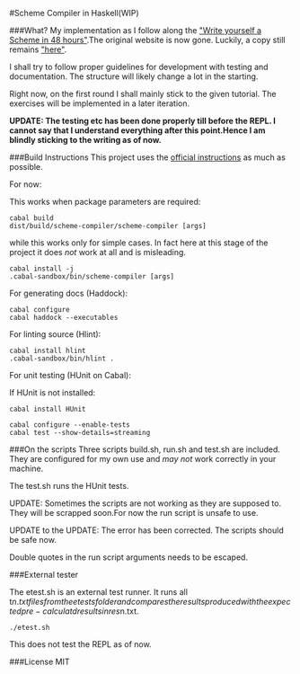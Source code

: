 #Scheme Compiler in Haskell(WIP)

###What?
My implementation as I follow along the ["Write yourself a Scheme in 48 hours"](http://jonathan.tang.name/files/scheme_in_48/tutorial/overview.html).The original website is now gone. Luckily, a copy still remains ["here"](http://en.wikibooks.org/wiki/Write_Yourself_a_Scheme_in_48_Hours). 

I shall try to follow proper guidelines for development with testing and documentation. The structure will likely change a lot in the starting. 

Right now, on the first round I shall mainly stick to the given tutorial. The exercises will be implemented in a later iteration.

**UPDATE: The testing etc has been done properly till before the REPL. I cannot say that I understand everything after this point.Hence I am blindly sticking to the writing as of now.**


###Build Instructions
This project uses the [official instructions](http://www.haskell.org/haskellwiki/How_to_write_a_Haskell_program) as much as possible.

For now:

This works when package parameters are required:

```
cabal build
dist/build/scheme-compiler/scheme-compiler [args]
```
while this works only for simple cases. In fact here at this stage of the project it does *not* work at all and is misleading.

```
cabal install -j
.cabal-sandbox/bin/scheme-compiler [args]
```

For generating docs (Haddock):

```
cabal configure
cabal haddock --executables
```

For linting source (Hlint):

```
cabal install hlint
.cabal-sandbox/bin/hlint .
```

For unit testing (HUnit on Cabal):

If HUnit is not installed:
```
cabal install HUnit
```

```
cabal configure --enable-tests
cabal test --show-details=streaming
```

###On the scripts
Three scripts build.sh, run.sh and test.sh are included. They are configured for my own use and *may not* work correctly in your machine.

The test.sh runs the HUnit tests.

UPDATE: Sometimes the scripts are not working as they are supposed to. They will be scrapped soon.For now the run script is unsafe to use.

UPDATE to the UPDATE: The error has been corrected. The scripts should be safe now.

Double quotes in the run script arguments needs to be escaped.

###External tester

The etest.sh is an external test runner. It runs all t$n.txt files from the etests folder and compares the results produced with the expected pre-calculatd results in res$n.txt.

```
./etest.sh
```

This does not test the REPL as of now.

###License
MIT
